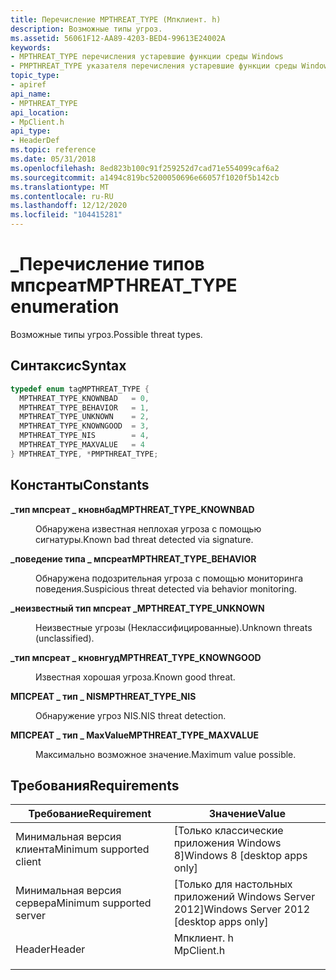 ```yaml
---
title: Перечисление MPTHREAT_TYPE (Мпклиент. h)
description: Возможные типы угроз.
ms.assetid: 56061F12-AA89-4203-BED4-99613E24002A
keywords:
- MPTHREAT_TYPE перечисления устаревшие функции среды Windows
- PMPTHREAT_TYPE указателя перечисления устаревшие функции среды Windows
topic_type:
- apiref
api_name:
- MPTHREAT_TYPE
api_location:
- MpClient.h
api_type:
- HeaderDef
ms.topic: reference
ms.date: 05/31/2018
ms.openlocfilehash: 8ed823b100c91f259252d7cad71e554099caf6a2
ms.sourcegitcommit: a1494c819bc5200050696e66057f1020f5b142cb
ms.translationtype: MT
ms.contentlocale: ru-RU
ms.lasthandoff: 12/12/2020
ms.locfileid: "104415281"
---
```

# <a name="mpthreat_type-enumeration"></a><span data-ttu-id="2ccba-105">\_Перечисление типов мпсреат</span><span class="sxs-lookup"><span data-stu-id="2ccba-105">MPTHREAT\_TYPE enumeration</span></span>

<span data-ttu-id="2ccba-106">Возможные типы угроз.</span><span class="sxs-lookup"><span data-stu-id="2ccba-106">Possible threat types.</span></span>

## <a name="syntax"></a><span data-ttu-id="2ccba-107">Синтаксис</span><span class="sxs-lookup"><span data-stu-id="2ccba-107">Syntax</span></span>


```C++
typedef enum tagMPTHREAT_TYPE { 
  MPTHREAT_TYPE_KNOWNBAD   = 0,
  MPTHREAT_TYPE_BEHAVIOR   = 1,
  MPTHREAT_TYPE_UNKNOWN    = 2,
  MPTHREAT_TYPE_KNOWNGOOD  = 3,
  MPTHREAT_TYPE_NIS        = 4,
  MPTHREAT_TYPE_MAXVALUE   = 4
} MPTHREAT_TYPE, *PMPTHREAT_TYPE;
```



## <a name="constants"></a><span data-ttu-id="2ccba-108">Константы</span><span class="sxs-lookup"><span data-stu-id="2ccba-108">Constants</span></span>

<dl> <dt>

<span data-ttu-id="2ccba-109"><span id="MPTHREAT_TYPE_KNOWNBAD"></span><span id="mpthreat_type_knownbad"></span>**\_тип мпсреат \_ кновнбад**</span><span class="sxs-lookup"><span data-stu-id="2ccba-109"><span id="MPTHREAT_TYPE_KNOWNBAD"></span><span id="mpthreat_type_knownbad"></span>**MPTHREAT\_TYPE\_KNOWNBAD**</span></span>
</dt> <dd>

<span data-ttu-id="2ccba-110">Обнаружена известная неплохая угроза с помощью сигнатуры.</span><span class="sxs-lookup"><span data-stu-id="2ccba-110">Known bad threat detected via signature.</span></span>

</dd> <dt>

<span data-ttu-id="2ccba-111"><span id="MPTHREAT_TYPE_BEHAVIOR"></span><span id="mpthreat_type_behavior"></span>**\_поведение типа \_ мпсреат**</span><span class="sxs-lookup"><span data-stu-id="2ccba-111"><span id="MPTHREAT_TYPE_BEHAVIOR"></span><span id="mpthreat_type_behavior"></span>**MPTHREAT\_TYPE\_BEHAVIOR**</span></span>
</dt> <dd>

<span data-ttu-id="2ccba-112">Обнаружена подозрительная угроза с помощью мониторинга поведения.</span><span class="sxs-lookup"><span data-stu-id="2ccba-112">Suspicious threat detected via behavior monitoring.</span></span>

</dd> <dt>

<span data-ttu-id="2ccba-113"><span id="MPTHREAT_TYPE_UNKNOWN"></span><span id="mpthreat_type_unknown"></span>**\_неизвестный тип мпсреат \_**</span><span class="sxs-lookup"><span data-stu-id="2ccba-113"><span id="MPTHREAT_TYPE_UNKNOWN"></span><span id="mpthreat_type_unknown"></span>**MPTHREAT\_TYPE\_UNKNOWN**</span></span>
</dt> <dd>

<span data-ttu-id="2ccba-114">Неизвестные угрозы (Неклассифицированные).</span><span class="sxs-lookup"><span data-stu-id="2ccba-114">Unknown threats (unclassified).</span></span>

</dd> <dt>

<span data-ttu-id="2ccba-115"><span id="MPTHREAT_TYPE_KNOWNGOOD"></span><span id="mpthreat_type_knowngood"></span>**\_тип мпсреат \_ кновнгуд**</span><span class="sxs-lookup"><span data-stu-id="2ccba-115"><span id="MPTHREAT_TYPE_KNOWNGOOD"></span><span id="mpthreat_type_knowngood"></span>**MPTHREAT\_TYPE\_KNOWNGOOD**</span></span>
</dt> <dd>

<span data-ttu-id="2ccba-116">Известная хорошая угроза.</span><span class="sxs-lookup"><span data-stu-id="2ccba-116">Known good threat.</span></span>

</dd> <dt>

<span data-ttu-id="2ccba-117"><span id="MPTHREAT_TYPE_NIS"></span><span id="mpthreat_type_nis"></span>**МПСРЕАТ \_ тип \_ NIS**</span><span class="sxs-lookup"><span data-stu-id="2ccba-117"><span id="MPTHREAT_TYPE_NIS"></span><span id="mpthreat_type_nis"></span>**MPTHREAT\_TYPE\_NIS**</span></span>
</dt> <dd>

<span data-ttu-id="2ccba-118">Обнаружение угроз NIS.</span><span class="sxs-lookup"><span data-stu-id="2ccba-118">NIS threat detection.</span></span>

</dd> <dt>

<span data-ttu-id="2ccba-119"><span id="MPTHREAT_TYPE_MAXVALUE"></span><span id="mpthreat_type_maxvalue"></span>**МПСРЕАТ \_ тип \_ MaxValue**</span><span class="sxs-lookup"><span data-stu-id="2ccba-119"><span id="MPTHREAT_TYPE_MAXVALUE"></span><span id="mpthreat_type_maxvalue"></span>**MPTHREAT\_TYPE\_MAXVALUE**</span></span>
</dt> <dd>

<span data-ttu-id="2ccba-120">Максимально возможное значение.</span><span class="sxs-lookup"><span data-stu-id="2ccba-120">Maximum value possible.</span></span>

</dd> </dl>

## <a name="requirements"></a><span data-ttu-id="2ccba-121">Требования</span><span class="sxs-lookup"><span data-stu-id="2ccba-121">Requirements</span></span>



| <span data-ttu-id="2ccba-122">Требование</span><span class="sxs-lookup"><span data-stu-id="2ccba-122">Requirement</span></span> | <span data-ttu-id="2ccba-123">Значение</span><span class="sxs-lookup"><span data-stu-id="2ccba-123">Value</span></span> |
|-------------------------------------|---------------------------------------------------------------------------------------|
| <span data-ttu-id="2ccba-124">Минимальная версия клиента</span><span class="sxs-lookup"><span data-stu-id="2ccba-124">Minimum supported client</span></span><br/> | <span data-ttu-id="2ccba-125">\[Только классические приложения Windows 8\]</span><span class="sxs-lookup"><span data-stu-id="2ccba-125">Windows 8 \[desktop apps only\]</span></span><br/>                                            |
| <span data-ttu-id="2ccba-126">Минимальная версия сервера</span><span class="sxs-lookup"><span data-stu-id="2ccba-126">Minimum supported server</span></span><br/> | <span data-ttu-id="2ccba-127">\[Только для настольных приложений Windows Server 2012\]</span><span class="sxs-lookup"><span data-stu-id="2ccba-127">Windows Server 2012 \[desktop apps only\]</span></span><br/>                                  |
| <span data-ttu-id="2ccba-128">Header</span><span class="sxs-lookup"><span data-stu-id="2ccba-128">Header</span></span><br/>                   | <dl> <span data-ttu-id="2ccba-129"><dt>Мпклиент. h</dt></span><span class="sxs-lookup"><span data-stu-id="2ccba-129"><dt>MpClient.h</dt></span></span> </dl> |



 

 





